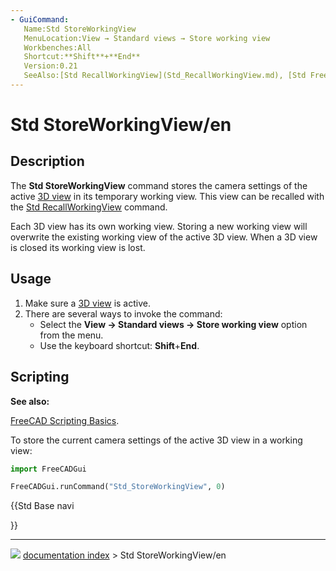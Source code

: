 ```yaml
---
- GuiCommand:
   Name:Std StoreWorkingView
   MenuLocation:View → Standard views → Store working view
   Workbenches:All
   Shortcut:**Shift**+**End**
   Version:0.21
   SeeAlso:[Std RecallWorkingView](Std_RecallWorkingView.md), [Std FreezeViews](Std_FreezeViews.md)
---
```


# Std StoreWorkingView/en

## Description

The **Std StoreWorkingView** command stores the camera settings of the active [3D view](3D_view.md) in its temporary working view. This view can be recalled with the [Std RecallWorkingView](Std_RecallWorkingView.md) command.

Each 3D view has its own working view. Storing a new working view will overwrite the existing working view of the active 3D view. When a 3D view is closed its working view is lost.

## Usage

1.  Make sure a [3D view](3D_view.md) is active.
2.  There are several ways to invoke the command:
    -   Select the **View → Standard views → Store working view** option from the menu.
    -   Use the keyboard shortcut: **Shift**+**End**.

## Scripting


**See also:**

[FreeCAD Scripting Basics](FreeCAD_Scripting_Basics.md).

To store the current camera settings of the active 3D view in a working view:


```python
import FreeCADGui

FreeCADGui.runCommand("Std_StoreWorkingView", 0)
```





{{Std Base navi

}}



---
![](images/Right_arrow.png) [documentation index](../README.md) > Std StoreWorkingView/en
